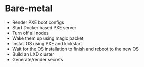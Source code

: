 # Bare-metal

- Render PXE boot configs
- Start Docker based PXE server
- Turn off all nodes
- Wake them up using magic packet
- Install OS using PXE and kickstart
- Wait for the OS installation to finish and reboot to the new OS
- Build an LXD cluster
- Generate/render secrets
